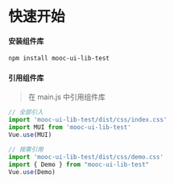 # 快速开始

#### 安装组件库
```bash
npm install mooc-ui-lib-test
```
#### 引用组件库
> 在 main.js 中引用组件库

```javascript
// 全部引入
import 'mooc-ui-lib-test/dist/css/index.css'
import MUI from 'mooc-ui-lib-test'
Vue.use(MUI)

// 按需引用
import 'mooc-ui-lib-test/dist/css/demo.css'
import { Demo } from "mooc-ui-lib-test"
Vue.use(Demo)

```
